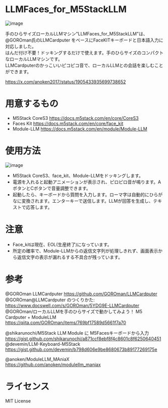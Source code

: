 # LLMFaces_for_M5StackLLM

![image](https://github.com/user-attachments/assets/15309c27-53c9-4f46-a31a-ceca4d5adf76)

手のひらサイズローカルLLMマシン"LLMFaces_for_M5StackLLM"は、<br>
@GOROman氏のLLMCardputer をベースにFaceKITキーボードと日本語入力に対応しました。<br>
はんだ付け不要！ドッキングするだけで使えます。手のひらサイズのコンパクトなローカルLLMマシンです。<br>
LLMCardputerのかっこいいピコピコ音で、ローカルLLMとの会話を楽しむことができます。<br>

https://x.com/anoken2017/status/1905433935699738652

# 用意するもの

 - M5Stack CoreS3
https://docs.m5stack.com/en/core/CoreS3
 - Faces Kit
https://docs.m5stack.com/en/core/face_kit
 - Module-LLM
https://docs.m5stack.com/en/module/Module-LLM

# 使用方法
![image](https://github.com/user-attachments/assets/cec0b112-5075-4787-ac0a-dbc00a271705)

 - M5Stack CoreS3、face_kit、Module-LLMをドッキングします。
 - 電源を入れると起動アニメーションが表示され、ピロピロ音が鳴ります。AボタンとCボタンで音量調整できます。
 - 起動したら、キーボードから質問を入力します。ローマ字は自動的にひらがなに変換されます。エンターキーで送信します。LLMが回答を生成し、テキストで応答します。

# 注意
 - Face_kitは現在、EOL(生産終了)になっています。
 - 所定の確率で、Module-LLMからの返信文字列が処理しきれず、画面表示から返信文字の表示が漏れるする不具合が残っています。

# 参考
@GOROman LLMCardputer https://github.com/GOROman/LLMCardputer<br>
@GOROman@LLMCardputer のつくりかた:<br>
https://www.docswell.com/s/GOROman/5YDG9E-LLMCardputer<br>
@GOROman/ローカルLLMを手のひらサイズで動かしてみよう！ M5 Cardputer + ModuleLLM<br>
https://qiita.com/GOROman/items/769bf17589d5661f7a70<br>

@shikarunochi/M5Stack LLM Module に M5Facesキーボードから入力<br>
https://gist.github.com/shikarunochi/a871ccf8ebf8f4c8601c8f6250640451<br>
@devemin/LLM-Keyboard-M5Stack<br>
https://gist.github.com/devemin/b798d606e9be8680673b89177269175e<br>

@anoken/ModuleLLM_MAniaX<br>
https://github.com/anoken/modulellm_maniax<br>

# ライセンス
MIT License


